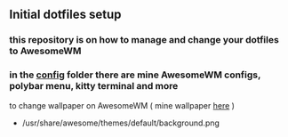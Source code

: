 ## Initial dotfiles setup

### this repository is on how to manage and change your dotfiles to AwesomeWM
### in the <a href="config/" rel="noreferrer noopener">config</a> folder there are mine AwesomeWM configs, polybar menu, kitty terminal and more  

to change wallpaper on AwesomeWM ( mine wallpaper <a href="config-assets/background.png" rel="noreferrer noopener">here</a> )
- /usr/share/awesome/themes/default/background.png